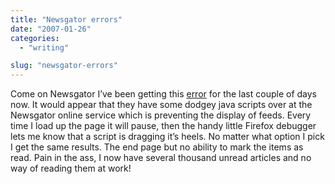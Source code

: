```yaml
---
title: "Newsgator errors"
date: "2007-01-26"
categories: 
  - "writing"

slug: "newsgator-errors"
---
```


Come on Newsgator I’ve been getting this [error](http://www.flickr.com/photos/funkylarma/369710719/ "Newgator Error") for the last couple of days now. It would appear that they have some dodgey java scripts over at the Newsgator online service which is preventing the display of feeds. Every time I load up the page it will pause, then the handy little Firefox debugger lets me know that a script is dragging it’s heels. No matter what option I pick I get the same results. The end page but no ability to mark the items as read. Pain in the ass, I now have several thousand unread articles and no way of reading them at work!
